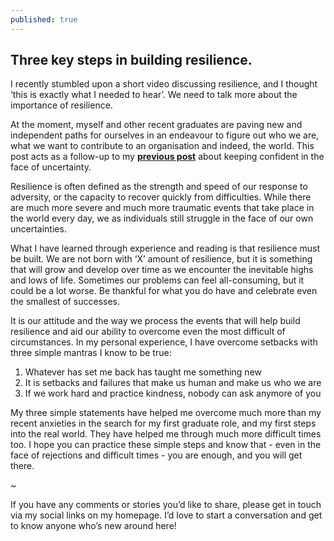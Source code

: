 ```yaml
---
published: true
---
```

## Three key steps in building resilience.

I recently stumbled upon a short video discussing resilience, and I thought ‘this is exactly what I needed to hear’. We need to talk more about the importance of resilience.

At the moment, myself and other recent graduates are paving new and independent paths for ourselves in an endeavour to figure out who we are, what we want to contribute to an organisation and indeed, the world. This post acts as a follow-up to my [**previous post**](http://catherineritchie.co.uk/2018/07/20/try,-try-and-try-again.html) about keeping confident in the face of uncertainty. 

Resilience is often defined as the strength and speed of our response to adversity, or the capacity to recover quickly from difficulties. While there are much more severe and much more traumatic events that take place in the world every day, we as individuals still struggle in the face of our own uncertainties. 

What I have learned through experience and reading is that resilience must be built. We are not born with ‘X’ amount of resilience, but it is something that will grow and develop over time as we encounter the inevitable highs and lows of life. Sometimes our problems can feel all-consuming, but it could be a lot worse. Be thankful for what you do have and celebrate even the smallest of successes. 

It is our attitude and the way we process the events that will help build resilience and aid our ability to overcome even the most difficult of circumstances. In my personal experience, I have overcome setbacks with three simple mantras I know to be true: 


1.	Whatever has set me back has taught me something new 
2.	It is setbacks and failures that make us human and make us who we are 
3.	If we work hard and practice kindness, nobody can ask anymore of you 


My three simple statements have helped me overcome much more than my recent anxieties in the search for my first graduate role, and my first steps into the real world. They have helped me through much more difficult times too. I hope you can practice these simple steps and know that - even in the face of rejections and difficult times - you are enough, and you will get there. 

~ 

If you have any comments or stories you’d like to share, please get in touch via my social links on my homepage. I’d love to start a conversation and get to know anyone who’s new around here!
